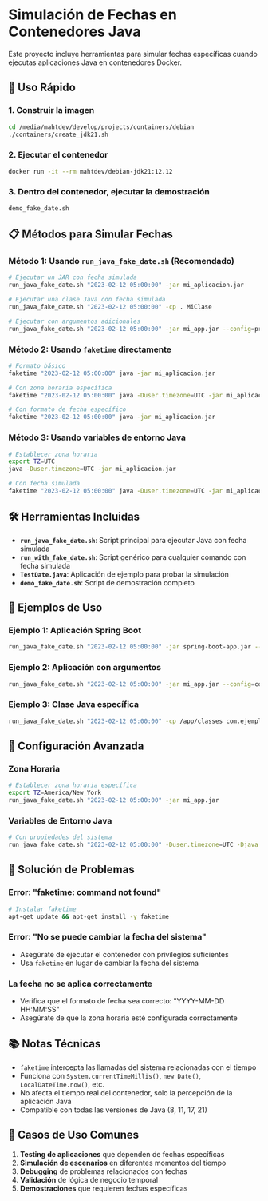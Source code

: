 # Simulación de Fechas en Contenedores Java

Este proyecto incluye herramientas para simular fechas específicas cuando ejecutas aplicaciones Java en contenedores Docker.

## 🚀 Uso Rápido

### 1. Construir la imagen
```bash
cd /media/mahtdev/develop/projects/containers/debian
./containers/create_jdk21.sh
```

### 2. Ejecutar el contenedor
```bash
docker run -it --rm mahtdev/debian-jdk21:12.12
```

### 3. Dentro del contenedor, ejecutar la demostración
```bash
demo_fake_date.sh
```

## 📋 Métodos para Simular Fechas

### Método 1: Usando `run_java_fake_date.sh` (Recomendado)

```bash
# Ejecutar un JAR con fecha simulada
run_java_fake_date.sh "2023-02-12 05:00:00" -jar mi_aplicacion.jar

# Ejecutar una clase Java con fecha simulada
run_java_fake_date.sh "2023-02-12 05:00:00" -cp . MiClase

# Ejecutar con argumentos adicionales
run_java_fake_date.sh "2023-02-12 05:00:00" -jar mi_app.jar --config=prod.conf
```

### Método 2: Usando `faketime` directamente

```bash
# Formato básico
faketime "2023-02-12 05:00:00" java -jar mi_aplicacion.jar

# Con zona horaria específica
faketime "2023-02-12 05:00:00" java -Duser.timezone=UTC -jar mi_aplicacion.jar

# Con formato de fecha específico
faketime "2023-02-12 05:00:00" java -jar mi_aplicacion.jar
```

### Método 3: Usando variables de entorno Java

```bash
# Establecer zona horaria
export TZ=UTC
java -Duser.timezone=UTC -jar mi_aplicacion.jar

# Con fecha simulada
faketime "2023-02-12 05:00:00" java -Duser.timezone=UTC -jar mi_aplicacion.jar
```

## 🛠️ Herramientas Incluidas

- **`run_java_fake_date.sh`**: Script principal para ejecutar Java con fecha simulada
- **`run_with_fake_date.sh`**: Script genérico para cualquier comando con fecha simulada
- **`TestDate.java`**: Aplicación de ejemplo para probar la simulación
- **`demo_fake_date.sh`**: Script de demostración completo

## 📝 Ejemplos de Uso

### Ejemplo 1: Aplicación Spring Boot
```bash
run_java_fake_date.sh "2023-02-12 05:00:00" -jar spring-boot-app.jar --spring.profiles.active=test
```

### Ejemplo 2: Aplicación con argumentos
```bash
run_java_fake_date.sh "2023-02-12 05:00:00" -jar mi_app.jar --config=config.properties --debug
```

### Ejemplo 3: Clase Java específica
```bash
run_java_fake_date.sh "2023-02-12 05:00:00" -cp /app/classes com.ejemplo.MiAplicacion
```

## 🔧 Configuración Avanzada

### Zona Horaria
```bash
# Establecer zona horaria específica
export TZ=America/New_York
run_java_fake_date.sh "2023-02-12 05:00:00" -jar mi_app.jar
```

### Variables de Entorno Java
```bash
# Con propiedades del sistema
run_java_fake_date.sh "2023-02-12 05:00:00" -Duser.timezone=UTC -Djava.util.prefs.timezone=UTC -jar mi_app.jar
```

## 🐛 Solución de Problemas

### Error: "faketime: command not found"
```bash
# Instalar faketime
apt-get update && apt-get install -y faketime
```

### Error: "No se puede cambiar la fecha del sistema"
- Asegúrate de ejecutar el contenedor con privilegios suficientes
- Usa `faketime` en lugar de cambiar la fecha del sistema

### La fecha no se aplica correctamente
- Verifica que el formato de fecha sea correcto: "YYYY-MM-DD HH:MM:SS"
- Asegúrate de que la zona horaria esté configurada correctamente

## 📚 Notas Técnicas

- `faketime` intercepta las llamadas del sistema relacionadas con el tiempo
- Funciona con `System.currentTimeMillis()`, `new Date()`, `LocalDateTime.now()`, etc.
- No afecta el tiempo real del contenedor, solo la percepción de la aplicación Java
- Compatible con todas las versiones de Java (8, 11, 17, 21)

## 🎯 Casos de Uso Comunes

1. **Testing de aplicaciones** que dependen de fechas específicas
2. **Simulación de escenarios** en diferentes momentos del tiempo
3. **Debugging** de problemas relacionados con fechas
4. **Validación** de lógica de negocio temporal
5. **Demostraciones** que requieren fechas específicas
